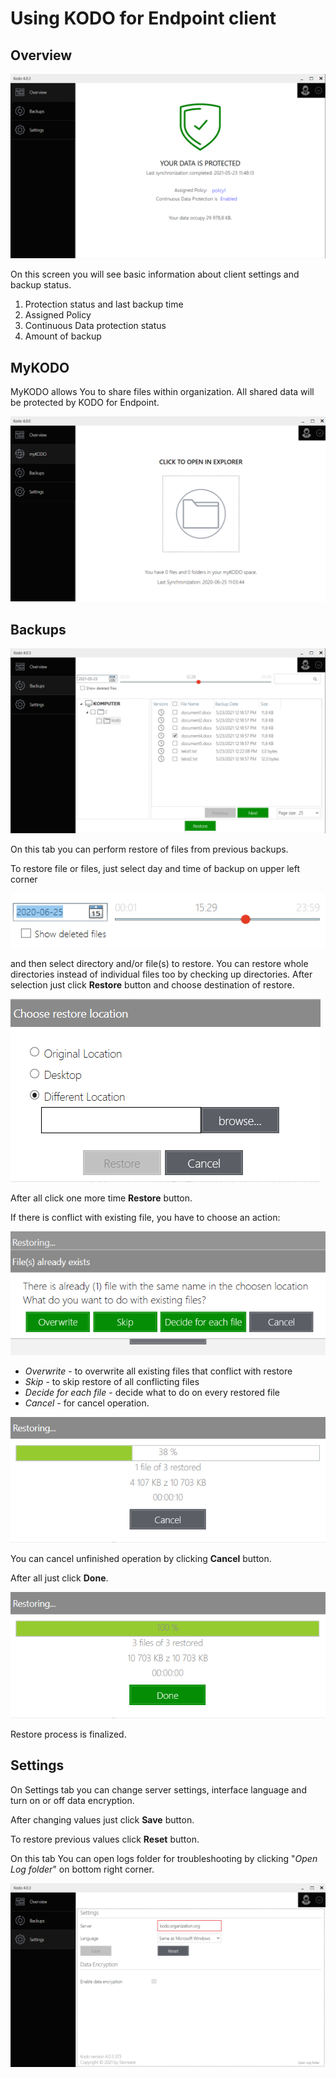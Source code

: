 # Using KODO for Endpoint client

## Overview

![](../../.gitbook/assets/clientoverwiew.PNG)

On this screen you will see basic information about client settings and backup status.

1. Protection status and last backup time
2. Assigned Policy
3. Continuous Data protection status
4. Amount of backup

## MyKODO

MyKODO allows You to share files within organization. All shared data will be protected by KODO for Endpoint.

![](../../.gitbook/assets/mykodo.png)

## Backups

![](../../.gitbook/assets/restore1.png)

On this tab you can perform restore of files from previous backups.

To restore file or files, just select day and time of backup on upper left corner

![](../../.gitbook/assets/callendarclient.png)

and then select directory and/or file\(s\) to restore. You can restore whole directories instead of individual files too by checking up directories. After selection just click **Restore** button and choose destination of restore.

![](../../.gitbook/assets/restoredestination.png)

After all click one more time **Restore** button.

If there is conflict with existing file, you have to choose an action:

![](../../.gitbook/assets/actionrestore.png)

* _Overwrite_ - to overwrite all existing files that conflict with restore
* _Skip_ - to skip restore of all conflicting files
* _Decide for each file_ - decide what to do on every restored file
* _Cancel_ - for cancel operation.

![](../../.gitbook/assets/restoring.png)

You can cancel unfinished operation by clicking **Cancel** button.

After all just click **Done**.

![](../../.gitbook/assets/done.png)

Restore process is finalized.

## Settings

On Settings tab you can change server settings, interface language and turn on or off data encryption.

After changing values just click **Save** button.

To restore previous values click **Reset** button.

On this tab You can open logs folder for troubleshooting by clicking "_Open Log folder_" on bottom right corner.

![](../../.gitbook/assets/kodosettings.png)


